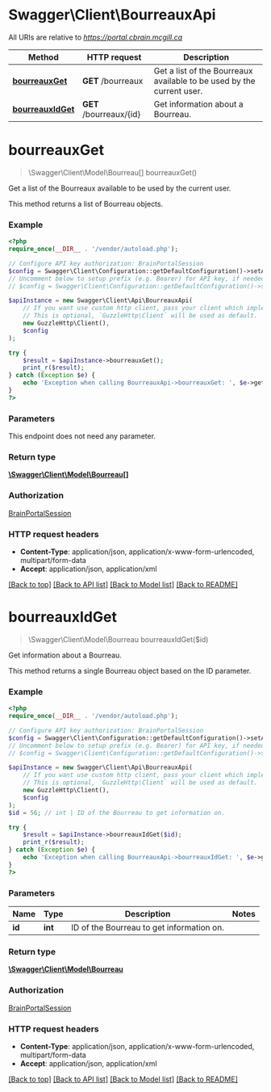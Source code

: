 # Swagger\Client\BourreauxApi

All URIs are relative to *https://portal.cbrain.mcgill.ca*

Method | HTTP request | Description
------------- | ------------- | -------------
[**bourreauxGet**](BourreauxApi.md#bourreauxGet) | **GET** /bourreaux | Get a list of the Bourreaux available to be used by the current user.
[**bourreauxIdGet**](BourreauxApi.md#bourreauxIdGet) | **GET** /bourreaux/{id} | Get information about a Bourreau.


# **bourreauxGet**
> \Swagger\Client\Model\Bourreau[] bourreauxGet()

Get a list of the Bourreaux available to be used by the current user.

This method returns a list of Bourreau objects.

### Example
```php
<?php
require_once(__DIR__ . '/vendor/autoload.php');

// Configure API key authorization: BrainPortalSession
$config = Swagger\Client\Configuration::getDefaultConfiguration()->setApiKey('cbrain_api_token', 'YOUR_API_KEY');
// Uncomment below to setup prefix (e.g. Bearer) for API key, if needed
// $config = Swagger\Client\Configuration::getDefaultConfiguration()->setApiKeyPrefix('cbrain_api_token', 'Bearer');

$apiInstance = new Swagger\Client\Api\BourreauxApi(
    // If you want use custom http client, pass your client which implements `GuzzleHttp\ClientInterface`.
    // This is optional, `GuzzleHttp\Client` will be used as default.
    new GuzzleHttp\Client(),
    $config
);

try {
    $result = $apiInstance->bourreauxGet();
    print_r($result);
} catch (Exception $e) {
    echo 'Exception when calling BourreauxApi->bourreauxGet: ', $e->getMessage(), PHP_EOL;
}
?>
```

### Parameters
This endpoint does not need any parameter.

### Return type

[**\Swagger\Client\Model\Bourreau[]**](../Model/Bourreau.md)

### Authorization

[BrainPortalSession](../../README.md#BrainPortalSession)

### HTTP request headers

 - **Content-Type**: application/json, application/x-www-form-urlencoded, multipart/form-data
 - **Accept**: application/json, application/xml

[[Back to top]](#) [[Back to API list]](../../README.md#documentation-for-api-endpoints) [[Back to Model list]](../../README.md#documentation-for-models) [[Back to README]](../../README.md)

# **bourreauxIdGet**
> \Swagger\Client\Model\Bourreau bourreauxIdGet($id)

Get information about a Bourreau.

This method returns a single Bourreau object based on the ID parameter.

### Example
```php
<?php
require_once(__DIR__ . '/vendor/autoload.php');

// Configure API key authorization: BrainPortalSession
$config = Swagger\Client\Configuration::getDefaultConfiguration()->setApiKey('cbrain_api_token', 'YOUR_API_KEY');
// Uncomment below to setup prefix (e.g. Bearer) for API key, if needed
// $config = Swagger\Client\Configuration::getDefaultConfiguration()->setApiKeyPrefix('cbrain_api_token', 'Bearer');

$apiInstance = new Swagger\Client\Api\BourreauxApi(
    // If you want use custom http client, pass your client which implements `GuzzleHttp\ClientInterface`.
    // This is optional, `GuzzleHttp\Client` will be used as default.
    new GuzzleHttp\Client(),
    $config
);
$id = 56; // int | ID of the Bourreau to get information on.

try {
    $result = $apiInstance->bourreauxIdGet($id);
    print_r($result);
} catch (Exception $e) {
    echo 'Exception when calling BourreauxApi->bourreauxIdGet: ', $e->getMessage(), PHP_EOL;
}
?>
```

### Parameters

Name | Type | Description  | Notes
------------- | ------------- | ------------- | -------------
 **id** | **int**| ID of the Bourreau to get information on. |

### Return type

[**\Swagger\Client\Model\Bourreau**](../Model/Bourreau.md)

### Authorization

[BrainPortalSession](../../README.md#BrainPortalSession)

### HTTP request headers

 - **Content-Type**: application/json, application/x-www-form-urlencoded, multipart/form-data
 - **Accept**: application/json, application/xml

[[Back to top]](#) [[Back to API list]](../../README.md#documentation-for-api-endpoints) [[Back to Model list]](../../README.md#documentation-for-models) [[Back to README]](../../README.md)

